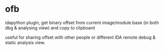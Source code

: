 # ofb

idapython plugin, get binary offset from current image/module base (in both dbg & analysing view) and copy to clipboard

useful for sharing offset with other people or different IDA remote debug & static analysis view.
